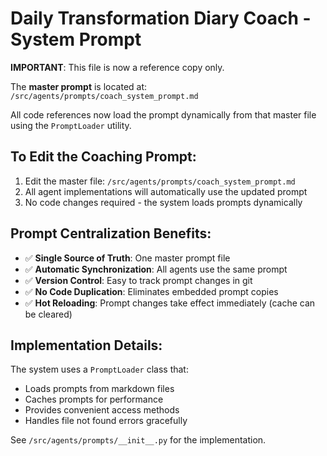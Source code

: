 # Daily Transformation Diary Coach - System Prompt

**IMPORTANT**: This file is now a reference copy only. 

The **master prompt** is located at: `/src/agents/prompts/coach_system_prompt.md`

All code references now load the prompt dynamically from that master file using the `PromptLoader` utility.

## To Edit the Coaching Prompt:

1. Edit the master file: `/src/agents/prompts/coach_system_prompt.md`
2. All agent implementations will automatically use the updated prompt
3. No code changes required - the system loads prompts dynamically

## Prompt Centralization Benefits:

- ✅ **Single Source of Truth**: One master prompt file
- ✅ **Automatic Synchronization**: All agents use the same prompt
- ✅ **Version Control**: Easy to track prompt changes in git
- ✅ **No Code Duplication**: Eliminates embedded prompt copies
- ✅ **Hot Reloading**: Prompt changes take effect immediately (cache can be cleared)

## Implementation Details:

The system uses a `PromptLoader` class that:
- Loads prompts from markdown files
- Caches prompts for performance
- Provides convenient access methods
- Handles file not found errors gracefully

See `/src/agents/prompts/__init__.py` for the implementation.